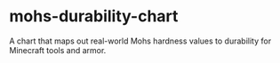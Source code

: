 # mohs-durability-chart
A chart that maps out real-world Mohs hardness values to durability for Minecraft tools and armor.
